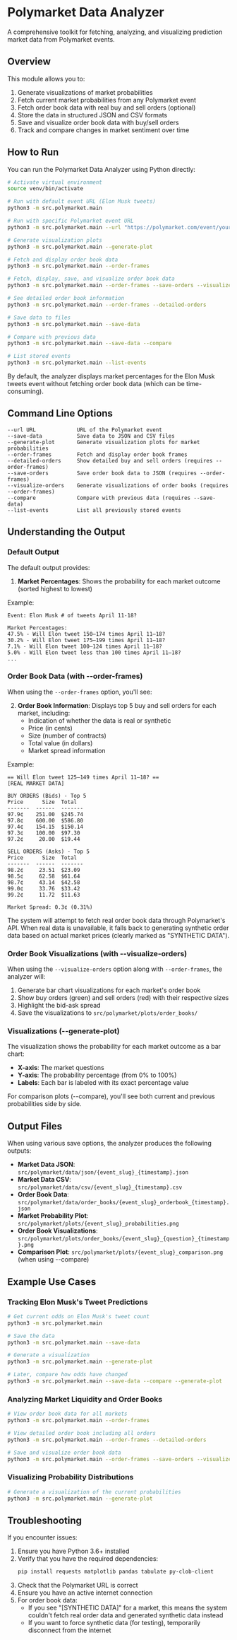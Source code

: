 # Polymarket Data Analyzer

A comprehensive toolkit for fetching, analyzing, and visualizing prediction market data from Polymarket events.

## Overview

This module allows you to:

1. Generate visualizations of market probabilities
2. Fetch current market probabilities from any Polymarket event
3. Fetch order book data with real buy and sell orders (optional)
4. Store the data in structured JSON and CSV formats
5. Save and visualize order book data with buy/sell orders
6. Track and compare changes in market sentiment over time

## How to Run

You can run the Polymarket Data Analyzer using Python directly:

```bash
# Activate virtual environment
source venv/bin/activate

# Run with default event URL (Elon Musk tweets)
python3 -m src.polymarket.main

# Run with specific Polymarket event URL
python3 -m src.polymarket.main --url "https://polymarket.com/event/your-event-slug"

# Generate visualization plots
python3 -m src.polymarket.main --generate-plot

# Fetch and display order book data
python3 -m src.polymarket.main --order-frames

# Fetch, display, save, and visualize order book data
python3 -m src.polymarket.main --order-frames --save-orders --visualize-orders

# See detailed order book information
python3 -m src.polymarket.main --order-frames --detailed-orders

# Save data to files
python3 -m src.polymarket.main --save-data

# Compare with previous data
python3 -m src.polymarket.main --save-data --compare

# List stored events
python3 -m src.polymarket.main --list-events
```

By default, the analyzer displays market percentages for the Elon Musk tweets event without fetching order book data (which can be time-consuming).

## Command Line Options

```
--url URL             URL of the Polymarket event
--save-data           Save data to JSON and CSV files
--generate-plot       Generate visualization plots for market probabilities
--order-frames        Fetch and display order book frames
--detailed-orders     Show detailed buy and sell orders (requires --order-frames)
--save-orders         Save order book data to JSON (requires --order-frames)
--visualize-orders    Generate visualizations of order books (requires --order-frames)
--compare             Compare with previous data (requires --save-data)
--list-events         List all previously stored events
```

## Understanding the Output

### Default Output

The default output provides:

1. **Market Percentages**: Shows the probability for each market outcome (sorted highest to lowest)

Example:

```
Event: Elon Musk # of tweets April 11-18?

Market Percentages:
47.5% - Will Elon tweet 150–174 times April 11–18?
30.2% - Will Elon tweet 175–199 times April 11–18?
7.1% - Will Elon tweet 100–124 times April 11–18?
5.0% - Will Elon tweet less than 100 times April 11–18?
...
```

### Order Book Data (with --order-frames)

When using the `--order-frames` option, you'll see:

2. **Order Book Information**: Displays top 5 buy and sell orders for each market, including:
   - Indication of whether the data is real or synthetic
   - Price (in cents)
   - Size (number of contracts)
   - Total value (in dollars)
   - Market spread information

Example:

```
== Will Elon tweet 125–149 times April 11–18? ==
[REAL MARKET DATA]

BUY ORDERS (Bids) - Top 5
Price      Size  Total
-------  ------  -------
97.9¢    251.00  $245.74
97.8¢    600.00  $586.80
97.4¢    154.15  $150.14
97.3¢    100.00  $97.30
97.2¢     20.00  $19.44

SELL ORDERS (Asks) - Top 5
Price      Size  Total
-------  ------  -------
98.2¢     23.51  $23.09
98.5¢     62.58  $61.64
98.7¢     43.14  $42.58
99.0¢     33.76  $33.42
99.2¢     11.72  $11.63

Market Spread: 0.3¢ (0.31%)
```

The system will attempt to fetch real order book data through Polymarket's API. When real data is unavailable, it falls back to generating synthetic order data based on actual market prices (clearly marked as "SYNTHETIC DATA").

### Order Book Visualizations (with --visualize-orders)

When using the `--visualize-orders` option along with `--order-frames`, the analyzer will:

1. Generate bar chart visualizations for each market's order book
2. Show buy orders (green) and sell orders (red) with their respective sizes
3. Highlight the bid-ask spread
4. Save the visualizations to `src/polymarket/plots/order_books/`

### Visualizations (--generate-plot)

The visualization shows the probability for each market outcome as a bar chart:

- **X-axis**: The market questions
- **Y-axis**: The probability percentage (from 0% to 100%)
- **Labels**: Each bar is labeled with its exact percentage value

For comparison plots (--compare), you'll see both current and previous probabilities side by side.

## Output Files

When using various save options, the analyzer produces the following outputs:

- **Market Data JSON**: `src/polymarket/data/json/{event_slug}_{timestamp}.json`
- **Market Data CSV**: `src/polymarket/data/csv/{event_slug}_{timestamp}.csv`
- **Order Book Data**: `src/polymarket/data/order_books/{event_slug}_orderbook_{timestamp}.json`
- **Market Probability Plot**: `src/polymarket/plots/{event_slug}_probabilities.png`
- **Order Book Visualizations**: `src/polymarket/plots/order_books/{event_slug}_{question}_{timestamp}.png`
- **Comparison Plot**: `src/polymarket/plots/{event_slug}_comparison.png` (when using --compare)

## Example Use Cases

### Tracking Elon Musk's Tweet Predictions

```bash
# Get current odds on Elon Musk's tweet count
python3 -m src.polymarket.main

# Save the data
python3 -m src.polymarket.main --save-data

# Generate a visualization
python3 -m src.polymarket.main --generate-plot

# Later, compare how odds have changed
python3 -m src.polymarket.main --save-data --compare --generate-plot
```

### Analyzing Market Liquidity and Order Books

```bash
# View order book data for all markets
python3 -m src.polymarket.main --order-frames

# View detailed order book including all orders
python3 -m src.polymarket.main --order-frames --detailed-orders

# Save and visualize order book data
python3 -m src.polymarket.main --order-frames --save-orders --visualize-orders
```

### Visualizing Probability Distributions

```bash
# Generate a visualization of the current probabilities
python3 -m src.polymarket.main --generate-plot
```

## Troubleshooting

If you encounter issues:

1. Ensure you have Python 3.6+ installed
2. Verify that you have the required dependencies:
   ```bash
   pip install requests matplotlib pandas tabulate py-clob-client
   ```
3. Check that the Polymarket URL is correct
4. Ensure you have an active internet connection
5. For order book data:
   - If you see "[SYNTHETIC DATA]" for a market, this means the system couldn't fetch real order data and generated synthetic data instead
   - If you want to force synthetic data (for testing), temporarily disconnect from the internet
